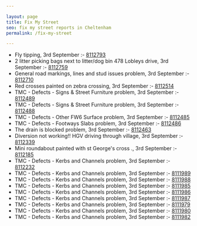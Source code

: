 ```yaml
---

layout: page
title: Fix My Street
seo: fix my street reports in Cheltenham
permalink: /fix-my-street

---
```


<!-- fix_marker starts -->

- Fly tipping, 3rd September :- [8112793](https://www.fixmystreet.com/report/8112793)
- 2 litter picking bags next to litter/dog bin 478 Lobleys drive, 3rd September :- [8112759](https://www.fixmystreet.com/report/8112759)
- General road markings, lines and stud issues problem, 3rd September :- [8112710](https://www.fixmystreet.com/report/8112710)
- Red crosses painted on zebra crossing, 3rd September :- [8112514](https://www.fixmystreet.com/report/8112514)
- TMC - Defects - Signs & Street Furniture problem, 3rd September :- [8112489](https://www.fixmystreet.com/report/8112489)
- TMC - Defects - Signs & Street Furniture problem, 3rd September :- [8112488](https://www.fixmystreet.com/report/8112488)
- TMC - Defects - Other FW6  Surface problem, 3rd September :- [8112485](https://www.fixmystreet.com/report/8112485)
- TMC - Defects - Footways Slabs problem, 3rd September :- [8112486](https://www.fixmystreet.com/report/8112486)
- The drain is blocked problem, 3rd September :- [8112463](https://www.fixmystreet.com/report/8112463)
- Diversion not working!! HGV driving through village, 3rd September :- [8112339](https://www.fixmystreet.com/report/8112339)
- Mini roundabout painted with st George's cross ., 3rd September :- [8112185](https://www.fixmystreet.com/report/8112185)
- TMC - Defects - Kerbs and Channels problem, 3rd September :- [8112232](https://www.fixmystreet.com/report/8112232)
- TMC - Defects - Kerbs and Channels problem, 3rd September :- [8111989](https://www.fixmystreet.com/report/8111989)
- TMC - Defects - Kerbs and Channels problem, 3rd September :- [8111988](https://www.fixmystreet.com/report/8111988)
- TMC - Defects - Kerbs and Channels problem, 3rd September :- [8111985](https://www.fixmystreet.com/report/8111985)
- TMC - Defects - Kerbs and Channels problem, 3rd September :- [8111986](https://www.fixmystreet.com/report/8111986)
- TMC - Defects - Kerbs and Channels problem, 3rd September :- [8111987](https://www.fixmystreet.com/report/8111987)
- TMC - Defects - Kerbs and Channels problem, 3rd September :- [8111979](https://www.fixmystreet.com/report/8111979)
- TMC - Defects - Kerbs and Channels problem, 3rd September :- [8111980](https://www.fixmystreet.com/report/8111980)
- TMC - Defects - Kerbs and Channels problem, 3rd September :- [8111982](https://www.fixmystreet.com/report/8111982)

<!-- fix_marker ends -->